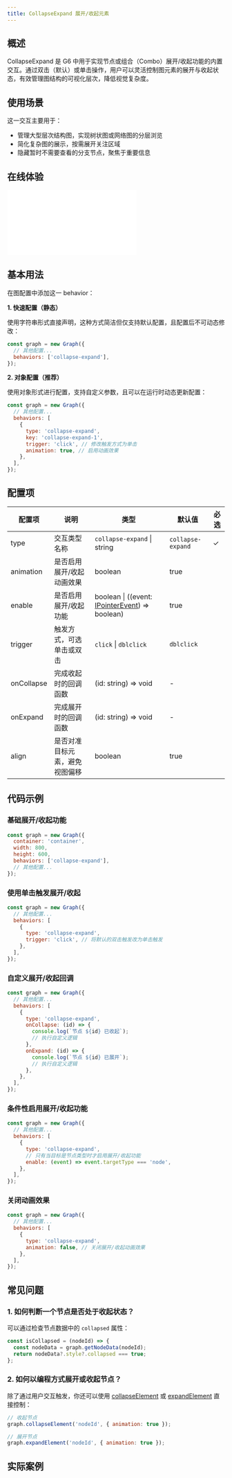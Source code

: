 ```yaml
---
title: CollapseExpand 展开/收起元素
---
```


## 概述

CollapseExpand 是 G6 中用于实现节点或组合（Combo）展开/收起功能的内置交互。通过双击（默认）或单击操作，用户可以灵活控制图元素的展开与收起状态，有效管理图结构的可视化层次，降低视觉复杂度。

## 使用场景

这一交互主要用于：

- 管理大型层次结构图，实现树状图或网络图的分层浏览
- 简化复杂图的展示，按需展开关注区域
- 隐藏暂时不需要查看的分支节点，聚焦于重要信息

## 在线体验

<embed src="@/common/api/behaviors/collapse-expand.md"></embed>

## 基本用法

在图配置中添加这一 behavior：

**1. 快速配置（静态）**

使用字符串形式直接声明，这种方式简洁但仅支持默认配置，且配置后不可动态修改：

```javascript
const graph = new Graph({
  // 其他配置...
  behaviors: ['collapse-expand'],
});
```

**2. 对象配置（推荐）**

使用对象形式进行配置，支持自定义参数，且可以在运行时动态更新配置：

```javascript
const graph = new Graph({
  // 其他配置...
  behaviors: [
    {
      type: 'collapse-expand',
      key: 'collapse-expand-1',
      trigger: 'click', // 修改触发方式为单击
      animation: true, // 启用动画效果
    },
  ],
});
```

## 配置项

| 配置项     | 说明                           | 类型                                                                      | 默认值            | 必选 |
| ---------- | ------------------------------ | ------------------------------------------------------------------------- | ----------------- | ---- |
| type       | 交互类型名称                   | `collapse-expand` \| string                                               | `collapse-expand` | ✓    |
| animation  | 是否启用展开/收起动画效果      | boolean                                                                   | true              |      |
| enable     | 是否启用展开/收起功能          | boolean \| ((event: [IPointerEvent](/api/event#事件对象属性)) => boolean) | true              |      |
| trigger    | 触发方式，可选单击或双击       | `click` \| `dblclick`                                                     | `dblclick`        |      |
| onCollapse | 完成收起时的回调函数           | (id: string) => void                                                      | -                 |      |
| onExpand   | 完成展开时的回调函数           | (id: string) => void                                                      | -                 |      |
| align      | 是否对准目标元素，避免视图偏移 | boolean                                                                   | true              |      |

## 代码示例

### 基础展开/收起功能

```javascript
const graph = new Graph({
  container: 'container',
  width: 800,
  height: 600,
  behaviors: ['collapse-expand'],
  // 其他配置...
});
```

### 使用单击触发展开/收起

```javascript
const graph = new Graph({
  // 其他配置...
  behaviors: [
    {
      type: 'collapse-expand',
      trigger: 'click', // 将默认的双击触发改为单击触发
    },
  ],
});
```

### 自定义展开/收起回调

```javascript
const graph = new Graph({
  // 其他配置...
  behaviors: [
    {
      type: 'collapse-expand',
      onCollapse: (id) => {
        console.log(`节点 ${id} 已收起`);
        // 执行自定义逻辑
      },
      onExpand: (id) => {
        console.log(`节点 ${id} 已展开`);
        // 执行自定义逻辑
      },
    },
  ],
});
```

### 条件性启用展开/收起功能

```javascript
const graph = new Graph({
  // 其他配置...
  behaviors: [
    {
      type: 'collapse-expand',
      // 只有当目标是节点类型时才启用展开/收起功能
      enable: (event) => event.targetType === 'node',
    },
  ],
});
```

### 关闭动画效果

```javascript
const graph = new Graph({
  // 其他配置...
  behaviors: [
    {
      type: 'collapse-expand',
      animation: false, // 关闭展开/收起动画效果
    },
  ],
});
```

## 常见问题

### 1. 如何判断一个节点是否处于收起状态？

可以通过检查节点数据中的 `collapsed` 属性：

```javascript
const isCollapsed = (nodeId) => {
  const nodeData = graph.getNodeData(nodeId);
  return nodeData?.style?.collapsed === true;
};
```

### 2. 如何以编程方式展开或收起节点？

除了通过用户交互触发，你还可以使用 [collapseElement](/api/element#graphcollapseelementid-options) 或 [expandElement](/api/element#graphexpandelementid-options) 直接控制：

```javascript
// 收起节点
graph.collapseElement('nodeId', { animation: true });

// 展开节点
graph.expandElement('nodeId', { animation: true });
```

## 实际案例

<Playground path="behavior/combo/demo/collapse-expand.js" rid="collapse-expand"></Playground>
